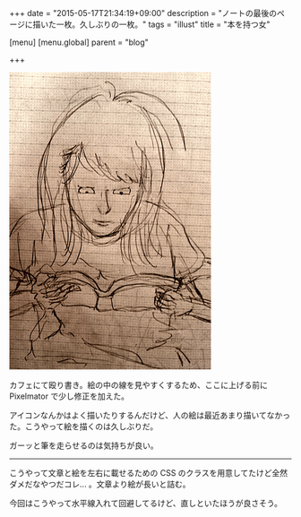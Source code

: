 +++
date = "2015-05-17T21:34:19+09:00"
description = "ノートの最後のページに描いた一枚。久しぶりの一枚。"
tags = "illust"
title = "本を持つ女"

[menu]
  [menu.global]
    parent = "blog"

+++

<img src="/images/blog/girl-with-book/image.png" alt="本を持つ女" class="image-float">

カフェにて殴り書き。絵の中の線を見やすくするため、ここに上げる前に Pixelmator で少し修正を加えた。

アイコンなんかはよく描いたりするんだけど、人の絵は最近あまり描いてなかった。こうやって絵を描くのは久しぶりだ。

ガーッと筆を走らせるのは気持ちが良い。

---

こうやって文章と絵を左右に載せるための CSS のクラスを用意してたけど全然ダメだなやつだコレ... 。文章より絵が長いと詰む。

今回はこうやって水平線入れて回避してるけど、直しといたほうが良さそう。
